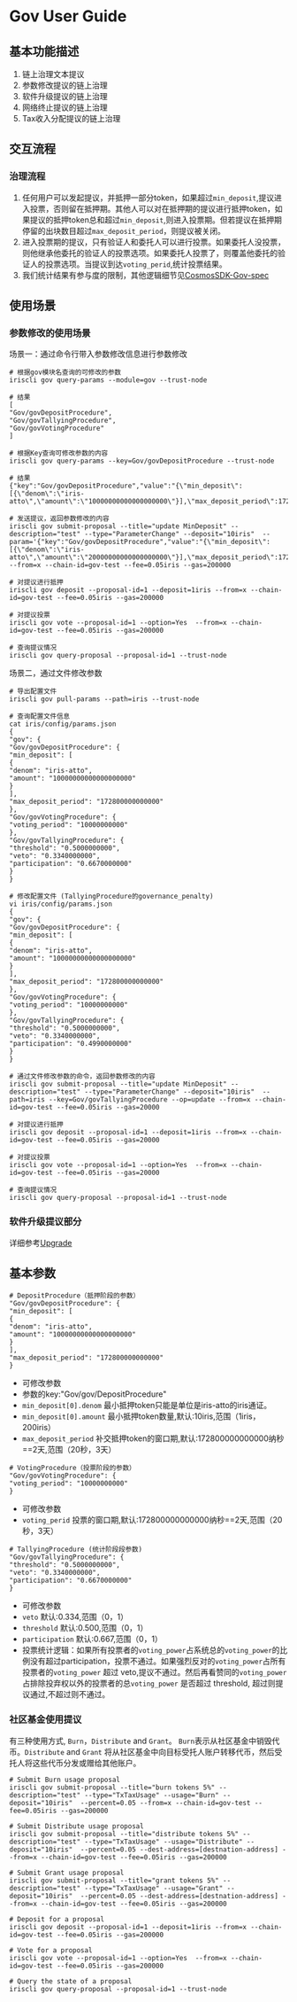 # Gov User Guide

## 基本功能描述

1. 链上治理文本提议
2. 参数修改提议的链上治理
3. 软件升级提议的链上治理
4. 网络终止提议的链上治理
5. Tax收入分配提议的链上治理

## 交互流程

### 治理流程

1. 任何用户可以发起提议，并抵押一部分token，如果超过`min_deposit`,提议进入投票，否则留在抵押期。其他人可以对在抵押期的提议进行抵押token，如果提议的抵押token总和超过`min_deposit`,则进入投票期。但若提议在抵押期停留的出块数目超过`max_deposit_period`，则提议被关闭。
2. 进入投票期的提议，只有验证人和委托人可以进行投票。如果委托人没投票，则他继承他委托的验证人的投票选项。如果委托人投票了，则覆盖他委托的验证人的投票选项。当提议到达`voting_perid`,统计投票结果。
3. 我们统计结果有参与度的限制，其他逻辑细节见[CosmosSDK-Gov-spec](https://github.com/cosmos/cosmos-sdk/blob/v0.26.0/docs/spec/governance/overview.md)

## 使用场景

### 参数修改的使用场景

场景一：通过命令行带入参数修改信息进行参数修改

```
# 根据gov模块名查询的可修改的参数
iriscli gov query-params --module=gov --trust-node

# 结果
[
"Gov/govDepositProcedure",
"Gov/govTallyingProcedure",
"Gov/govVotingProcedure"
]

# 根据Key查询可修改参数的内容
iriscli gov query-params --key=Gov/govDepositProcedure --trust-node

# 结果
{"key":"Gov/govDepositProcedure","value":"{\"min_deposit\":[{\"denom\":\"iris-atto\",\"amount\":\"10000000000000000000\"}],\"max_deposit_period\":172800000000000}","op":""}

# 发送提议，返回参数修改的内容
iriscli gov submit-proposal --title="update MinDeposit" --description="test" --type="ParameterChange" --deposit="10iris"  --param='{"key":"Gov/govDepositProcedure","value":"{\"min_deposit\":[{\"denom\":\"iris-atto\",\"amount\":\"20000000000000000000\"}],\"max_deposit_period\":172800000000000}","op":"update"}}' --from=x --chain-id=gov-test --fee=0.05iris --gas=200000

# 对提议进行抵押
iriscli gov deposit --proposal-id=1 --deposit=1iris --from=x --chain-id=gov-test --fee=0.05iris --gas=200000

# 对提议投票
iriscli gov vote --proposal-id=1 --option=Yes  --from=x --chain-id=gov-test --fee=0.05iris --gas=200000

# 查询提议情况
iriscli gov query-proposal --proposal-id=1 --trust-node

```

场景二，通过文件修改参数

```
# 导出配置文件
iriscli gov pull-params --path=iris --trust-node

# 查询配置文件信息
cat iris/config/params.json                                              {
"gov": {
"Gov/govDepositProcedure": {
"min_deposit": [
{
"denom": "iris-atto",
"amount": "10000000000000000000"
}
],
"max_deposit_period": "172800000000000"
},
"Gov/govVotingProcedure": {
"voting_period": "10000000000"
},
"Gov/govTallyingProcedure": {
"threshold": "0.5000000000",
"veto": "0.3340000000",
"participation": "0.6670000000"
}
}

# 修改配置文件 (TallyingProcedure的governance_penalty)
vi iris/config/params.json                                               {
"gov": {
"Gov/govDepositProcedure": {
"min_deposit": [
{
"denom": "iris-atto",
"amount": "10000000000000000000"
}
],
"max_deposit_period": "172800000000000"
},
"Gov/govVotingProcedure": {
"voting_period": "10000000000"
},
"Gov/govTallyingProcedure": {
"threshold": "0.5000000000",
"veto": "0.3340000000",
"participation": "0.4990000000"
}
}

# 通过文件修改参数的命令，返回参数修改的内容
iriscli gov submit-proposal --title="update MinDeposit" --description="test" --type="ParameterChange" --deposit="10iris"  --path=iris --key=Gov/govTallyingProcedure --op=update --from=x --chain-id=gov-test --fee=0.05iris --gas=20000

# 对提议进行抵押
iriscli gov deposit --proposal-id=1 --deposit=1iris --from=x --chain-id=gov-test --fee=0.05iris --gas=20000

# 对提议投票
iriscli gov vote --proposal-id=1 --option=Yes  --from=x --chain-id=gov-test --fee=0.05iris --gas=20000

# 查询提议情况
iriscli gov query-proposal --proposal-id=1 --trust-node
```

### 软件升级提议部分

详细参考[Upgrade](upgrade.md)

## 基本参数


```
# DepositProcedure（抵押阶段的参数）
"Gov/govDepositProcedure": {
"min_deposit": [
{
"denom": "iris-atto",
"amount": "10000000000000000000"
}
],
"max_deposit_period": "172800000000000"
}
```

* 可修改参数
* 参数的key:"Gov/gov/DepositProcedure"
* `min_deposit[0].denom`  最小抵押token只能是单位是iris-atto的iris通证。
* `min_deposit[0].amount` 最小抵押token数量,默认:10iris,范围（1iris，200iris）
* `max_deposit_period`    补交抵押token的窗口期,默认:172800000000000纳秒==2天,范围（20秒，3天）

```
# VotingProcedure（投票阶段的参数）
"Gov/govVotingProcedure": {
"voting_period": "10000000000"
}
```
* 可修改参数
* `voting_perid` 投票的窗口期,默认:172800000000000纳秒==2天,范围（20秒，3天）

```
# TallyingProcedure (统计阶段段参数)
"Gov/govTallyingProcedure": {
"threshold": "0.5000000000",
"veto": "0.3340000000",
"participation": "0.6670000000"
}
```
* 可修改参数
* `veto` 默认:0.334,范围（0，1）
* `threshold` 默认:0.500,范围（0，1）
* `participation` 默认:0.667,范围（0，1）
*  投票统计逻辑：如果所有投票者的`voting_power`占系统总的`voting_power`的比例没有超过participation，投票不通过。如果强烈反对的`voting_power`占所有投票者的`voting_power` 超过 veto,提议不通过。然后再看赞同的`voting_power`占排除投弃权以外的投票者的总`voting_power` 是否超过 threshold, 超过则提议通过,不超过则不通过。

### 社区基金使用提议
有三种使用方式, `Burn`，`Distribute` and `Grant`。 `Burn`表示从社区基金中销毁代币。`Distribute` and `Grant` 将从社区基金中向目标受托人账户转移代币，然后受托人将这些代币分发或赠给其他账户。
```shell
# Submit Burn usage proposal
iriscli gov submit-proposal --title="burn tokens 5%" --description="test" --type="TxTaxUsage" --usage="Burn" --deposit="10iris"  --percent=0.05 --from=x --chain-id=gov-test --fee=0.05iris --gas=200000

# Submit Distribute usage proposal
iriscli gov submit-proposal --title="distribute tokens 5%" --description="test" --type="TxTaxUsage" --usage="Distribute" --deposit="10iris"  --percent=0.05 --dest-address=[destnation-address] --from=x --chain-id=gov-test --fee=0.05iris --gas=200000

# Submit Grant usage proposal
iriscli gov submit-proposal --title="grant tokens 5%" --description="test" --type="TxTaxUsage" --usage="Grant" --deposit="10iris"  --percent=0.05 --dest-address=[destnation-address] --from=x --chain-id=gov-test --fee=0.05iris --gas=200000

# Deposit for a proposal
iriscli gov deposit --proposal-id=1 --deposit=1iris --from=x --chain-id=gov-test --fee=0.05iris --gas=200000

# Vote for a proposal
iriscli gov vote --proposal-id=1 --option=Yes  --from=x --chain-id=gov-test --fee=0.05iris --gas=200000

# Query the state of a proposal
iriscli gov query-proposal --proposal-id=1 --trust-node
```
